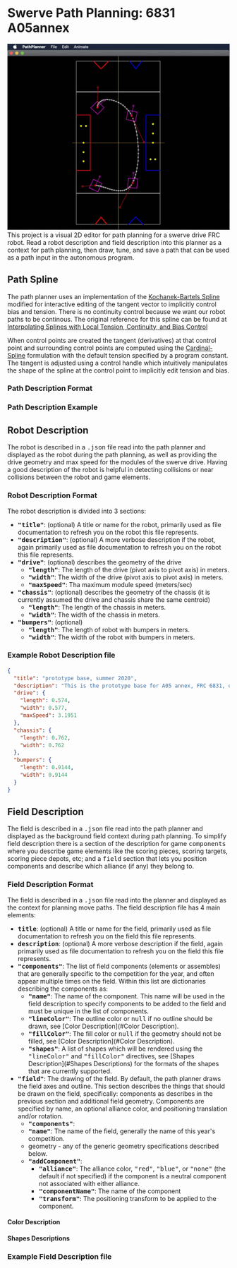 # Swerve Path Planning: 6831 A05annex

![alt text](./resources/swerve-path-planner.jpg "Swerve Path Planner")
This project is a visual 2D editor for path planning for a swerve drive FRC robot. Read a robot description
and field description into this planner as a context for path planning, then draw, tune, and save a path
that can be used as a path input in the autonomous program.

## Path Spline

The path planner uses an implementation of the
[Kochanek-Bartels Spline](https://en.wikipedia.org/wiki/Kochanek%E2%80%93Bartels_spline) modified
for interactive editing of the tangent vector to implicitly control bias and tension. There is no
continuity control because we want our robot paths to be continous. The original reference for this
spline can be found at
[Interpolating Splines with Local Tension, Continuity, and Bias Control](https://www.engr.colostate.edu/ECE455/Readings/TCB.pdf)

When control points are created the tangent (derivatives) at that control point and surrounding
control points are computed using the [Cardinal-Spline](https://en.wikipedia.org/wiki/Cubic_Hermite_spline)
formulation with the default tension specified by a program constant. The tangent is adjusted using a
control handle which intuitively manipulates the shape of the spline at the control point to implicitly
edit tension and bias.

### Path Description Format

### Path Description Example

## Robot Description

The robot is described in a <tt>.json</tt> file read into the path planner and displayed as the robot during
the path planning, as well as providing the drive geometry and max speed for the modules of the swerve
drive. Having a good description of the robot is helpful in detecting collisions or near collisions
between the robot and game elements.

### Robot Description Format

The robot description is divided into 3 sections:
- **<tt>"title"</tt>**: (optional) A title or name for the robot, primarily used as file documentation to refresh
  you on the robot this file represents.
- **<tt>"description"</tt>**: (optional) A more verbose description if the robot, again primarily used as file
  documentation to refresh you on the robot this file represents.
- **<tt>"drive"</tt>**: (optional) describes the geometry of the drive
  - **<tt>"length"</tt>**: The length of the drive (pivot axis to pivot axis) in meters.
  - **<tt>"width"</tt>**: The width of the drive (pivot axis to pivot axis) in meters.
  - **<tt>"maxSpeed"</tt>**: Tha maximum module speed (meters/sec)
- **<tt>"chassis"</tt>**: (optional) describes the geometry of the chassis (it is currently assumed the drive
  and chassis share the same centroid)
  - **<tt>"length"</tt>**: The length of the chassis in meters.
  - **<tt>"width"</tt>**: The width of the chassis in meters.
- **<tt>"bumpers"</tt>**: (optional)
  - **<tt>"length"</tt>**: The length of robot with bumpers in meters.
  - **<tt>"width"</tt>**: The width of the robot with bumpers in meters.

### Example Robot Description file

```json
{
  "title": "prototype base, summer 2020",
  "description": "This is the prototype base for A05 annex, FRC 6831, our first experience programming a swerve drive",
  "drive": {
    "length": 0.574,
    "width": 0.577,
    "maxSpeed": 3.1951
  },
  "chassis": {
    "length": 0.762,
    "width": 0.762
  },
  "bumpers": {
    "length": 0.9144,
    "width": 0.9144
  }
}
```

## Field Description

The field is described in a <tt>.json</tt> file read into the path planner and displayed as the background
field context during path planning. To simplify field description there is a section of the description for
game <tt>components</tt> where you describe game elements like the scoring pieces, scoring targets, scoring
piece depots, etc; and a <tt>field</tt> section that lets you position components and describe which
alliance (if any) they belong to.

### Field Description Format

The field is described in a <tt>.json</tt> file read into the planner and displayed as the context
for planning move paths. The field description file has 4 main elements:
- **<tt>title</tt>**: (optional) A title or name for the field, primarily used as file documentation to refresh
  you on the field this file represents.
- **<tt>description</tt>**: (optional) A more verbose description if the field, again primarily used as file
  documentation to refresh you on the field this file represents.
- **<tt>"components"</tt>**: The list of field components (elements or assembles) that are generally specific
  to the competition for the year, and often appear multiple times on the field. Within this list are
  dictionaries describing the components as:
  - **<tt>"name"</tt>**: The name of the component. This name will be used in the field description to specify
    components to be added to the field and must be unique in the list of components.
  - **<tt>"lineColor"</tt>**: The outline color or <tt>null</tt> if no outline should be drawn,
    see [Color Description](#Color Description).
  - **<tt>"fillColor"</tt>**: The fill color or <tt>null</tt> if the geometry should not be filled,
    see [Color Description](#Color Description).
  - **<tt>"shapes"</tt>**: A list of shapes which will be rendered using the <tt>"lineColor"</tt> and
    <tt>"fillColor"</tt> directives, see [Shapes Description](#Shapes Descriptions) for the formats of the
    shapes that are currently supported.
- **<tt>"field"</tt>**: The drawing of the field. By default, the path planner draws the field axes and outline.
  This section describes the things that should be drawn on the field, specifically: components as describes in
  the previous section and additional field geometry. Components are specified by name, an optional alliance color,
  and positioning translation and/or rotation.
  - **<tt>"components"</tt>**:
  - **<tt>"name"</tt>**: The name of the field, generally the name of this year's competition.
  - geometry - any of the generic geometry specifications described below.
  - **<tt>"addComponent"</tt>**:
    - **<tt>"alliance"</tt>**: The alliance color, <tt>"red"</tt>, <tt>"blue"</tt>, or <tt>"none"</tt> (the
      default if not specified) if the  component is a neutral component not associated with either alliance.
    - **<tt>"componentName"</tt>**: The name of the component
    - **<tt>"transform"</tt>**: The positioning transform to be applied to the component.

#### Color Description


#### Shapes Descriptions


### Example Field Description file

